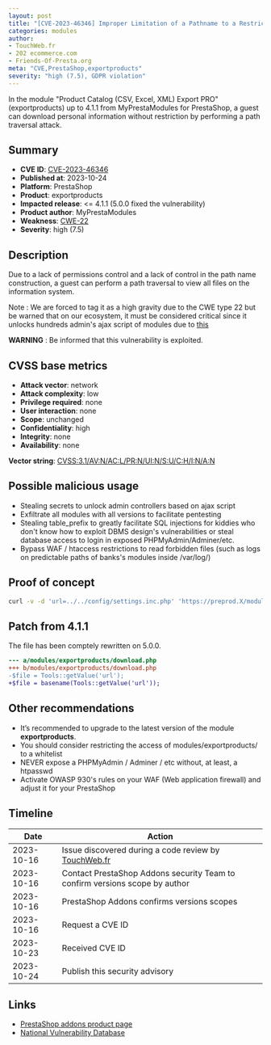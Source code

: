 ```yaml
---
layout: post
title: "[CVE-2023-46346] Improper Limitation of a Pathname to a Restricted Directory in MyPrestaModules - Product Catalog (CSV, Excel, XML) Export PRO module for PrestaShop"
categories: modules
author:
- TouchWeb.fr
- 202 ecommerce.com
- Friends-Of-Presta.org
meta: "CVE,PrestaShop,exportproducts"
severity: "high (7.5), GDPR violation"
---
```


In the module "Product Catalog (CSV, Excel, XML) Export PRO" (exportproducts) up to 4.1.1 from MyPrestaModules for PrestaShop, a guest can download personal information without restriction by performing a path traversal attack.

## Summary

* **CVE ID**: [CVE-2023-46346](https://cve.mitre.org/cgi-bin/cvename.cgi?name=CVE-2023-46346)
* **Published at**: 2023-10-24
* **Platform**: PrestaShop
* **Product**: exportproducts
* **Impacted release**: <= 4.1.1 (5.0.0 fixed the vulnerability)
* **Product author**: MyPrestaModules
* **Weakness**: [CWE-22](https://cwe.mitre.org/data/definitions/22.html)
* **Severity**: high (7.5)

## Description

Due to a lack of permissions control and a lack of control in the path name construction, a guest can perform a path traversal to view all files on the information system.

Note : We are forced to tag it as a high gravity due to the CWE type 22 but be warned that on our ecosystem, it must be considered critical since it unlocks hundreds admin's ajax script of modules due to [this](https://github.com/PrestaShop/PrestaShop/blob/6c05518b807d014ee8edb811041e3de232520c28/classes/Tools.php#L1247)

**WARNING** : Be informed that this vulnerability is exploited.

## CVSS base metrics

* **Attack vector**: network
* **Attack complexity**: low
* **Privilege required**: none
* **User interaction**: none
* **Scope**: unchanged
* **Confidentiality**: high
* **Integrity**: none
* **Availability**: none

**Vector string**: [CVSS:3.1/AV:N/AC:L/PR:N/UI:N/S:U/C:H/I:N/A:N](https://nvd.nist.gov/vuln-metrics/cvss/v3-calculator?vector=AV:N/AC:L/PR:N/UI:N/S:U/C:H/I:N/A:N)

## Possible malicious usage

* Stealing secrets to unlock admin controllers based on ajax script
* Exfiltrate all modules with all versions to facilitate pentesting
* Stealing table_prefix to greatly facilitate SQL injections for kiddies who don't know how to exploit DBMS design's vulnerabilities or steal database access to login in exposed PHPMyAdmin/Adminer/etc.
* Bypass WAF / htaccess restrictions to read forbidden files (such as logs on predictable paths of banks's modules inside /var/log/)

## Proof of concept

```bash
curl -v -d 'url=../../config/settings.inc.php' 'https://preprod.X/modules/exportproducts/download.php'
```

## Patch from 4.1.1

The file has been comptely rewritten on 5.0.0.

```diff
--- a/modules/exportproducts/download.php
+++ b/modules/exportproducts/download.php
-$file = Tools::getValue('url');
+$file = basename(Tools::getValue('url'));
```

## Other recommendations

* It’s recommended to upgrade to the latest version of the module **exportproducts**.
* You should consider restricting the access of modules/exportproducts/ to a whitelist
* NEVER expose a PHPMyAdmin / Adminer / etc without, at least, a htpasswd
* Activate OWASP 930's rules on your WAF (Web application firewall) and adjust it for your PrestaShop

## Timeline

| Date | Action |
|--|--|
| 2023-10-16 | Issue discovered during a code review by [TouchWeb.fr](https://www.touchweb.fr) |
| 2023-10-16 | Contact PrestaShop Addons security Team to confirm versions scope by author |
| 2023-10-16 | PrestaShop Addons confirms versions scopes |
| 2023-10-16 | Request a CVE ID |
| 2023-10-23 | Received CVE ID |
| 2023-10-24 | Publish this security advisory |

## Links

* [PrestaShop addons product page](https://addons.prestashop.com/en/data-import-export/18662-product-catalog-csv-excel-xml-export-pro.html)
* [National Vulnerability Database](https://nvd.nist.gov/vuln/detail/CVE-2023-46346)
